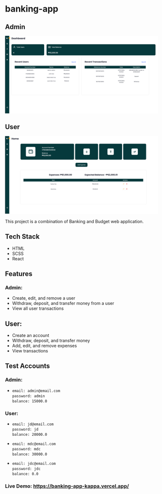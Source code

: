 # banking-app

## Admin

![Screenshot](./src/Assets/Screenshots/Screenshot_1.png)

## User

![Screenshot](./src/Assets/Screenshots/Screenshot_2.png)

This project is a combination of Banking and Budget web application.

## Tech Stack

- HTML
- SCSS
- React

## Features

### Admin:

- Create, edit, and remove a user
- Withdraw, deposit, and transfer money from a user
- View all user transactions

## User:

- Create an account
- Withdraw, deposit, and transfer money
- Add, edit, and remove expenses
- View transactions

## Test Accounts

### Admin:

- `email: admin@email.com`  
  `password: admin`  
  `balance: 15000.0`

### User:

- `email: jd@email.com`  
  `password: jd`  
  `balance: 20000.0`

- `email: mdc@email.com`  
  `password: mdc`  
  `balance: 30000.0`

- `email: jdc@email.com`  
  `password: jdc`  
  `balance: 0.0`

### Live Demo: https://banking-app-kappa.vercel.app/
